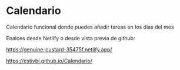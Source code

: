 # Calendario
Calendario funcional donde puedes añadir tareas en los dias del mes

Enalces desde Netlify o desde vista previa de github:

https://genuine-custard-35475f.netlify.app/

https://estivbi.github.io/Calendario/
